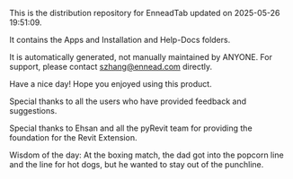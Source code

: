 This is the distribution repository for EnneadTab updated on 2025-05-26 19:51:09.

It contains the Apps and Installation and Help-Docs folders.

It is automatically generated, not manually maintained by ANYONE.
For support, please contact szhang@ennead.com directly.

Have a nice day! Hope you enjoyed using this product.

Special thanks to all the users who have provided feedback and suggestions.

Special thanks to Ehsan and all the pyRevit team for providing the foundation for the Revit Extension.



Wisdom of the day:
At the boxing match, the dad got into the popcorn line and the line for hot dogs, but he wanted to stay out of the punchline.
